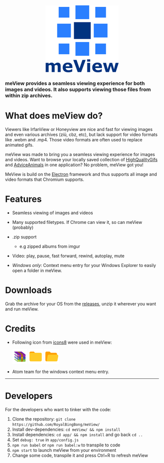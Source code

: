 <p align="center">
  <img src="app/assets/logo.png" tag="meView Logo">
</p>

### meView provides a seamless viewing experience for both images **and** videos. It also supports viewing those files from within zip archives.

# What does meView do?
Viewers like IrfanView or Honeyview are nice and fast for viewing images and even various archives (ziü, cbz, etc), but lack support for video formats like .webm and .mp4. Those video formats are often used to replace animated gifs.

meView was made to bring you a seamless viewing experience for images and videos. Want to browse your locally saved collection of [HighQualityGifs](https://reddit.com/r/HighQualityGifs) and [AdviceAnimals](https://www.reddit.com/r/AdviceAnimals/) in one application? No problem, meView got you!

MeView is build on the [Electron](http://electron.atom.io/) framework and thus supports all image and video formats that Chromium supports.

# Features
* Seamless viewing of images and videos
* Many supported filetypes. If Chrome can view it, so can meView (probably)
* .zip support
  * e.g zipped albums from imgur
* Video: play, pause, fast forward, rewind, autoplay, mute


* *Windows only*: Context menu entry for your Windows Explorer to easily open a folder in meView.


# Downloads
Grab the archive for your OS from the [releases](https://github.com/RoyalBingBong/meView/releases), unzip it wherever you want and run meView.

# Credits
* Following icon from [icons8](https://icons8.com) were used in meView:

  [![Winrar](app/assets/WinRAR-48.png)](https://icons8.com/web-app/13447/winrar)
[![Winrar](app/assets/Folder-48.png)](https://icons8.com/web-app/12160/folder)
[![Winrar](app/assets/Open%20Folder-48.png)](https://icons8.com/web-app/12775/open-folder)

* Atom team for the windows context menu entry.


___

# Developers
For the developers who want to tinker with the code:

1. Clone the repository: `git clone https://github.com/RoyalBingBong/meView/`
2. Install dev-dependencies: `cd meView/ && npm install`
3. Install dependencies: `cd app/ && npm install` and go back `cd ..`
4. Set `debug: true` in `app/config.js`
5. `npm run babel` or `npm run babel:w` to transpile to code
7. `npm start` to launch meView from your environment
8. Change some code, transpile it and press Ctrl+R to refresh meView
